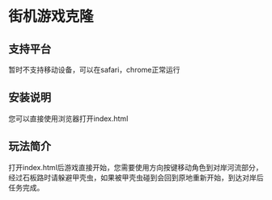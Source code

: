 # 街机游戏克隆
## 支持平台
暂时不支持移动设备，可以在safari，chrome正常运行
## 安装说明
您可以直接使用浏览器打开index.html
## 玩法简介
打开index.html后游戏直接开始，您需要使用方向按键移动角色到对岸河流部分，经过石板路时请躲避甲壳虫，如果被甲壳虫碰到会回到原地重新开始，到达对岸后任务完成。